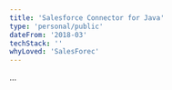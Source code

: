 ```yaml
---
title: 'Salesforce Connector for Java'
type: 'personal/public'
dateFrom: '2018-03'
techStack: ''
whyLoved: 'SalesForec'
---
```



...